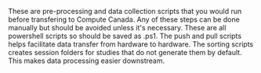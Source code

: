 These are pre-processing and data collection scripts that you would run before transfering to Compute Canada. Any of these steps can be done manually but should be avoided unless it's necessary. These are all powershell scripts so should be saved as .ps1. The push and pull scripts helps facilitate data transfer from hardware to hardware. The sorting scripts creates session folders for studies that do not generate them by default. This makes data processing easier downstream. 